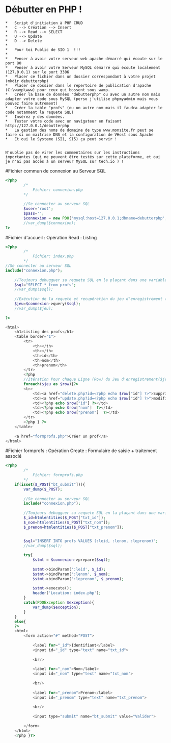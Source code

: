 # Débutter en PHP !

	* 	Script d'initiation à PHP CRUD
	*	C --> Création --> Insert
	*	R --> Read --> SELECT
	*	U --> Update
	*	D --> Delete
	*
	*	Pour toi Public de SIO 1  !!!
	*
	*	Penser à avoir votre serveur web apache démarré qui écoute sur le port 80
	*	Penser à avoir votre Serveur MySQL démarré qui écoute localement (127.0.0.1) sur le port 3306
	*	Placer ce fichier dans un dossier correspondant à votre projet (mkdir debutterphp)
	*	Placer ce dossier dans le repertoire de publication d'apache (C:\wamp\www) pour ceux qui bossent sous wamp.
	*	Créer la base de données "debutterphp" ou avec un autre nom mais adapter votre code sous MySQL (perso j'utilise phpmyadmin mais vous pouvez faire autrement)
	*	Créer la table "profs" (ou un autre nom mais il faudra adapter le code notamment la requete SQL)
	*	Insérez y des données.
	*	Tester votre code avec un navigateur en faisant http://127.0.0.1/debutterphp
	*	La gestion des noms de domaine de type www.monsite.fr peut se faire si on maitrise DNS et la configuration de VHost sous Apache
	*	Et oui le Systeme (SI1, SI5) ça peut servir !
	
	
	N'oublie pas de virer les commentaires sur les instructions importantes (qui ne peuvent être testés sur cette plateforme, et oui je n'ai pas accès à un serveur MySQL sur tech.io ) !
	
#Fichier commun de connexion au Serveur SQL

```php runnable	
<?php
        /*
            Fichier: connexion.php
        */
        
		//Se connecter au serveur SQL
		$user='root';
		$pass='';
		$connexion = new PDO('mysql:host=127.0.0.1;dbname=debutterphp', $user, $pass, array(PDO::ATTR_ERRMODE => PDO::ERRMODE_WARNING));
		//var_dump($connexion);
?>

```
#Fichier d'accueil : Opération Read : Listing

```php runnable
<?php
        /*
            Fichier: index.php
        */
//Se connecter au serveur SQL
include("connexion.php");
	
	//Toujours debugguer sa requete SQL en la plaçant dans une variable
	$sql="SELECT * from profs";
	//var_dump($sql);
	
	//Exécution de la requete et recupération du jeu d'enregistrement (aussi appelé Curseur)
	$jeu=$connexion->query($sql);
	//var_dump($jeu);
	
?>

<html>
	<h1>Listing des profs</h1>
	<table border="1">
		<tr>
			<th></th>
			<th></th>
			<th>id</th>
			<th>nom</th>
			<th>prenom</th>
		</tr>
		<?php
		//Itération Pour chaque Ligne (Row) du Jeu d'enregistrement($jeu)
		foreach($jeu as $row){?>
		<tr>
			<td><a href="delete.php?id=<?php echo $row["id"] ?>">Supprimer</a></td>
			<td><a href="update.php?id=<?php echo $row["id"] ?>">modifier</a></td>
			<td><?php echo $row["id"] ?></td>
			<td><?php echo $row["nom"]  ?></td>
			<td><?php echo $row["prenom"]  ?></td>
		</tr>
		<?php } ?>
	</table>
	
	<a href="formprofs.php">Créer un prof</a>
</html>
```
#Fichier formprofs : Opération Create : Formulaire de saisie + traitement associé

```php runnable
<?php
        /*
            Fichier: formprofs.php
        */
	if(isset($_POST["bt_submit"])){
		var_dump($_POST);
		
		//Se connecter au serveur SQL
		include("connexion.php");
		
		//Toujours debugguer sa requete SQL en la plaçant dans une variable
		$_id=htmlentities($_POST["txt_id"]);
		$_nom=htmlentities($_POST["txt_nom"]);
		$_prenom=htmlentities($_POST["txt_prenom"]);


		$sql="INSERT INTO profs VALUES (:leid, :lenom, :leprenom)";
		//var_dump($sql);
			
		try{
			$stmt = $connexion->prepare($sql);		
			
			$stmt->bindParam(':leid', $_id);
			$stmt->bindParam(':lenom', $_nom);
			$stmt->bindParam(':leprenom', $_prenom);
			
			$stmt->execute();
			header('Location: index.php'); 
		}
		catch(PDOException $exception){
			var_dump($exception);
		}
	}
	else{			
	?>
	<html>
		<form action="#" method="POST">
		
			<label for="_id">Identifiant</label>
			<input id="_id" type="text" name="txt_id">
			
			<br/>
			
			<label for="_nom">Nom</label>
			<input id="_nom" type="text" name="txt_nom">
			
			<br/>
			
			<label for="_prenom">Prenom</label>
			<input id="_prenom" type="text" name="txt_prenom">
			
			<br/>
			
			<input type="submit" name="bt_submit" value="Valider">
			
		</form>
	</html>
	<?php }?>
```


